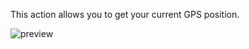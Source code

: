 This action allows you to get your current GPS position.

![preview](/images/geolocation/actions/getCurrentPosition-en.png)